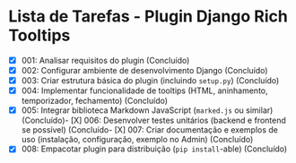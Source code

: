 # Lista de Tarefas - Plugin Django Rich Tooltips



- [X] 001: Analisar requisitos do plugin (Concluído)
- [X] 002: Configurar ambiente de desenvolvimento Django (Concluído)
- [X] 003: Criar estrutura básica do plugin (incluindo `setup.py`) (Concluído)
- [X] 004: Implementar funcionalidade de tooltips (HTML, aninhamento, temporizador, fechamento) (Concluído)
- [X] 005: Integrar biblioteca Markdown JavaScript (`marked.js` ou similar) (Concluído)- [X] 006: Desenvolver testes unitários (backend e frontend se possível) (Concluído- [X] 007: Criar documentação e exemplos de uso (instalação, configuração, exemplo no Admin) (Concluído)
- [X] 008: Empacotar plugin para distribuição (`pip install`-able) (Concluído)
